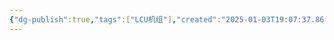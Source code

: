 ```yaml
---
{"dg-publish":true,"tags":["LCU机组"],"created":"2025-01-03T19:07:37.865+08:00","updated":"2025-04-19T09:58:53.984+08:00","permalink":"/LCU principles of computer composition/专题七：指令设计题目/","dgPassFrontmatter":true,"noteIcon":""}
---
```


